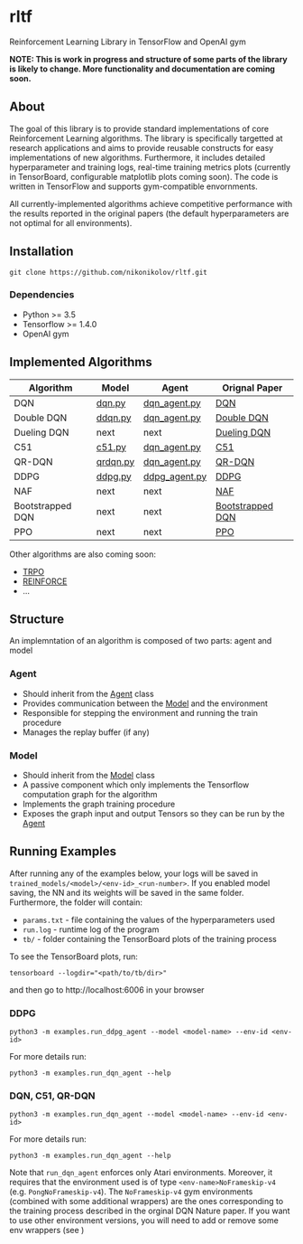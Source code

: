 # rltf
Reinforcement Learning Library in TensorFlow and OpenAI gym

**NOTE: This is work in progress and structure of some parts of the library is likely to change. More functionality and documentation are coming soon.**

## About

The goal of this library is to provide standard implementations of core
Reinforcement Learning algorithms. The library is specifically targetted at
research applications and aims to provide reusable constructs for easy
implementations of new algorithms. Furthermore, it includes detailed
hyperparameter and training logs, real-time training metrics plots (currently
in TensorBoard, configurable matplotlib plots coming soon). The code is written
in TensorFlow and supports gym-compatible envornments.

All currently-implemented algorithms achieve competitive performance with the
results reported in the original papers (the default hyperparameters are not
optimal for all environments).


## Installation
```
git clone https://github.com/nikonikolov/rltf.git
```

### Dependencies
- Python >= 3.5
- Tensorflow >= 1.4.0
- OpenAI gym


## Implemented Algorithms

| Algorithm     | Model                             | Agent                                       | Orignal Paper |
| ---           | ---                               | ---                                         | --- |  
| DQN           | [dqn.py](rltf/models/dqn.py)      | [dqn_agent.py](rltf/agents/dqn_agent.py)    | [DQN](https://www.nature.com/articles/nature14236) |
| Double DQN    | [ddqn.py](rltf/models/ddqn.py)    | [dqn_agent.py](rltf/agents/dqn_agent.py)    | [Double DQN](https://arxiv.org/abs/1509.06461) |
| Dueling DQN   | next                              | next                                        | [Dueling DQN](https://arxiv.org/abs/1511.06581) |
| C51           | [c51.py](rltf/models/c51.py)      | [dqn_agent.py](rltf/agents/dqn_agent.py)    | [C51](https://arxiv.org/abs/1707.06887) |
| QR-DQN        | [qrdqn.py](rltf/models/qrdqn.py)  | [dqn_agent.py](rltf/agents/dqn_agent.py)    | [QR-DQN](https://arxiv.org/abs/1710.10044) |
| DDPG          | [ddpg.py](rltf/models/ddpg.py)    | [ddpg_agent.py](rltf/agents/ddpg_agent.py)  | [DDPG](https://arxiv.org/abs/1509.02971) |
| NAF           | next                              | next                                        | [NAF](https://arxiv.org/abs/1603.00748) |
| Bootstrapped DQN | next                           | next                                        | [Bootstrapped DQN](https://arxiv.org/pdf/1602.04621.pdf) |
| PPO           | next                              | next                                        | [PPO](https://arxiv.org/abs/1707.06347) |

Other algorithms are also coming soon:
- [TRPO](https://arxiv.org/abs/1502.05477)
- [REINFORCE]()
- ...

## Structure

An implemntation of an algorithm is composed of two parts: agent and model

### Agent
- Should inherit from the [Agent](rltf/agents/agent.py) class
- Provides communication between the [Model](rltf/models/model.py) and the environment
- Responsible for stepping the environment and running the train procedure
- Manages the replay buffer (if any)

### Model
- Should inherit from the [Model](rltf/models/model.py) class
- A passive component which only implements the Tensorflow computation graph for the algorithm
- Implements the graph training procedure
- Exposes the graph input and output Tensors so they can be run by the [Agent](rltf/agents/agent.py)


## Running Examples

After running any of the examples below, your logs will be saved in 
`trained_models/<model>/<env-id>_<run-number>`. If you enabled model saving,
the NN and its weights will be saved in the same folder. Furthermore, the
folder will contain:
- `params.txt` - file containing the values of the hyperparameters used
- `run.log` - runtime log of the program
- `tb/` - folder containing the TensorBoard plots of the training process

To see the TensorBoard plots, run:
```
tensorboard --logdir="<path/to/tb/dir>"
```
and then go to http://localhost:6006 in your browser

### DDPG
```
python3 -m examples.run_ddpg_agent --model <model-name> --env-id <env-id>
```
For more details run:
```
python3 -m examples.run_dqn_agent --help
```

### DQN, C51, QR-DQN

```
python3 -m examples.run_dqn_agent --model <model-name> --env-id <env-id>
```
For more details run:
```
python3 -m examples.run_dqn_agent --help
```


Note that `run_dqn_agent` enforces only Atari environments. Moreover, it
requires that the environment used is of type `<env-name>NoFrameskip-v4`
(e.g. `PongNoFrameskip-v4`). The `NoFrameskip-v4` gym environments (combined 
with some additional wrappers) are the ones corresponding to the training
process described in the orginal DQN Nature paper. If you want to use other
environment versions, you will need to add or remove some env wrappers 
(see [](rltf/env_wrap/atari.py))
